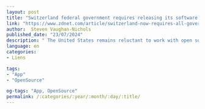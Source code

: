 ```yaml
---
layout: post
title: "Switzerland federal government requires releasing its software as open source"
link: "https://www.zdnet.com/article/switzerland-now-requires-all-government-software-to-be-open-source"
author:  Steven Vaughan-Nichols
published_date: "23/07/2024"
description: " The United States remains reluctant to work with open source, but European countries are bolder."
language: en
categories:
- Liens

tags:
- "App"
- "OpenSource"

og-tags: "App, OpenSource"
permalink: /:categories/:year/:month/:day/:title/
---
```

